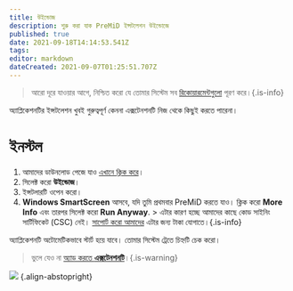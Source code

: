 ```yaml
---
title: উইন্ডোজ
description: শুরু করা যাক PreMiD ইন্সটলেশন উইন্ডোজে
published: true
date: 2021-09-18T14:14:53.541Z
tags:
editor: markdown
dateCreated: 2021-09-07T01:25:51.707Z
---
```


> আরো দূরে যাওয়ার আগে, নিশ্চিত করো যে তোমার সিস্টেম সব [রিকোয়ারমেন্টগুলো](/install/requirements) পূরণ করে।{.is-info}

অ্যাপ্লিকেশনটির ইন্সটলেশন খুবই গুরুত্বপূর্ণ কেননা এক্সটেনশনটি নিজ থেকে কিছুই করতে পারেনা।

# ইনস্টল
1. আমাদের ডাউনলোড পেজে যাও [এখানে ক্লিক করে](https://premid.app/downloads)।
2. সিলেক্ট করো **উইন্ডোজ**।
3. ইন্সটলারটি ওপেন করো।
4. **Windows SmartScreen** আসবে, যদি তুমি প্রথমবার PreMiD করতে যাও। ক্লিক করো **More Info** এবং তারপর সিলেক্ট করো **Run Anyway**. > এটার কারণ হচ্ছে আমাদের কাছে কোড সাইনিং সার্টিফিকেট (CSC) নেই। [সাপোর্ট করো আমাদের](https://www.patreon.com/Timeraa) এটার জন্য টাকা যোগাতে।{.is-info}

অ্যাপ্লিকেশনটি অটোমেটিকভাবে স্টার্ট হয়ে যাবে। তোমার সিস্টেম ট্রেতে চিহ্নটি চেক করো।

> ভুলে যেও না [অ্যাড করতে **এক্সটেনশনটি**](/install)।{.is-warning}

![](https://a.icons8.com/djxbtnYm/GBjHDS/svg.svg) {.align-abstopright}